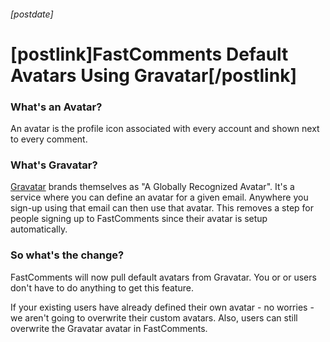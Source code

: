 ###### [postdate]
# [postlink]FastComments Default Avatars Using Gravatar[/postlink]

### What's an Avatar?

An avatar is the profile icon associated with every account and shown next to every comment.

### What's Gravatar?

<a href="https://en.gravatar.com/" target="_blank">Gravatar</a> brands themselves as "A Globally Recognized Avatar".
It's a service where you can define an avatar for a given email. Anywhere you sign-up using that email can then
use that avatar. This removes a step for people signing up to FastComments since their avatar is setup automatically.

### So what's the change?

FastComments will now pull default avatars from Gravatar. You or or users don't have to do anything to get this feature.

If your existing users have already defined their own avatar - no worries - we aren't going to overwrite their custom avatars.
Also, users can still overwrite the Gravatar avatar in FastComments.
